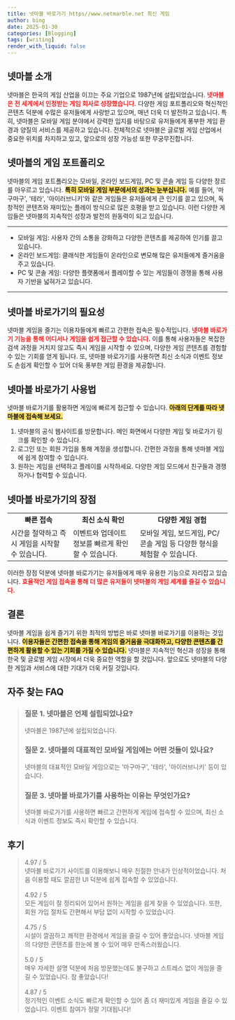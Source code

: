 ```yaml
---
title: 넷마블 바로가기 https//www.netmarble.net 최신 게임
author: bing
date: 2025-01-30
categories: [Blogging]
tags: [writing]
render_with_liquid: false
---
```



<h2 id='넷마블 소개'>넷마블 소개</h2>

<p>넷마블은 한국의 게임 산업을 이끄는 주요 기업으로 1987년에 설립되었습니다. <b><span style="color: #ee2323;">넷마블은 전 세계에서 인정받는 게임 회사로 성장했습니다.</span></b> 다양한 게임 포트폴리오와 혁신적인 콘텐츠 덕분에 수많은 유저들에게 사랑받고 있으며, 매년 더욱 더 발전하고 있습니다. 특히, 넷마블은 모바일 게임 분야에서 강력한 입지를 바탕으로 유저들에게 풍부한 게임 환경과 양질의 서비스를 제공하고 있습니다. 전체적으로 넷마블은 글로벌 게임 산업에서 중요한 위치를 차지하고 있고, 앞으로의 성장 가능성 또한 무궁무진합니다.</p>

<h2 id='넷마블의 게임 포트폴리오'>넷마블의 게임 포트폴리오</h2>

<p>넷마블의 게임 포트폴리오는 모바일, 온라인 보드게임, PC 및 콘솔 게임 등 다양한 장르를 아우르고 있습니다. <b><span style="background-color: #ffe066;">특히 모바일 게임 부문에서의 성과는 눈부십니다.</span></b> 예를 들어, '마구마구', '테라', '아이러브니키'와 같은 게임들은 유저들에게 큰 인기를 끌고 있으며, 독창적인 콘텐츠와 재미있는 플레이 방식으로 많은 호평을 받고 있습니다. 이런 다양한 게임들은 넷마블의 지속적인 성장과 발전의 원동력이 되고 있습니다.</p>

<hr />

<ul>
    <li>모바일 게임: 사용자 간의 소통을 강화하고 다양한 콘텐츠를 제공하여 인기를 끌고 있습니다.</li>
    <li>온라인 보드게임: 클래식한 게임들이 온라인으로 변모해 많은 유저들에게 즐거움을 주고 있습니다.</li>
    <li>PC 및 콘솔 게임: 다양한 플랫폼에서 플레이할 수 있는 게임들이 경쟁을 통해 사용자 기반을 넓혀가고 있습니다.</li>
</ul>

<hr />

<h2 id='넷마블 바로가기의 필요성'>넷마블 바로가기의 필요성</h2>

<p>넷마블 게임을 즐기는 이용자들에게 빠르고 간편한 접속은 필수적입니다. <b><span style="color: #ee2323;">넷마블 바로가기 기능을 통해 어디서나 게임을 쉽게 접근할 수 있습니다.</span></b> 이를 통해 사용자들은 복잡한 검색 과정을 거치지 않고도 즉시 게임을 시작할 수 있으며, 다양한 게임 콘텐츠를 경험할 수 있는 기회를 얻게 됩니다. 또, 넷마블 바로가기를 사용하면 최신 소식과 이벤트 정보도 손쉽게 확인할 수 있어 더욱 풍부한 게임 환경을 제공합니다.</p>

<h2 id='넷마블 바로가기 사용법'>넷마블 바로가기 사용법</h2>

<p>넷마블 바로가기를 활용하면 게임에 빠르게 접근할 수 있습니다. <b><span style="background-color: #ffe066;">아래의 단계를 따라 넷마블에 접속해 보세요.</span></b></p>

<ol>
    <li>넷마블의 공식 웹사이트를 방문합니다. 메인 화면에서 다양한 게임 및 바로가기 링크를 확인할 수 있습니다.</li>
    <li>로그인 또는 회원 가입을 통해 계정을 생성합니다. 간편한 과정을 통해 넷마블 게임에 쉽게 참여할 수 있습니다.</li>
    <li>원하는 게임을 선택하고 플레이를 시작하세요. 다양한 게임 모드에서 친구들과 경쟁하거나 협력할 수 있습니다.</li>
</ol>

<h2 id='넷마블 바로가기의 장점'>넷마블 바로가기의 장점</h2>

<table>
    <tr>
        <td style="text-align: center; height: 17px;"><b>빠른 접속</b></td>
        <td style="text-align: center; height: 17px;"><b>최신 소식 확인</b></td>
        <td style="text-align: center; height: 17px;"><b>다양한 게임 경험</b></td>
    </tr>
    <tr>
        <td>시간을 절약하고 즉시 게임을 시작할 수 있습니다.</td>
        <td>이벤트와 업데이트 정보를 빠르게 확인할 수 있습니다.</td>
        <td>모바일 게임, 보드게임, PC/콘솔 게임 등 다양한 형식을 체험할 수 있습니다.</td>
    </tr>
</table>

<p>이러한 장점 덕분에 넷마블 바로가기는 유저들에게 매우 유용한 기능으로 자리잡고 있습니다. <b><span style="color: #ee2323;">효율적인 게임 접속을 통해 더 많은 유저들이 넷마블의 게임 세계를 즐길 수 있습니다.</span></b></p>

<h2 id='결론'>결론</h2>

<p>넷마블 게임을 쉽게 즐기기 위한 최적의 방법은 바로 넷마블 바로가기를 이용하는 것입니다. <b><span style="background-color: #ffe066;">이용자들은 간편한 접속을 통해 게임의 즐거움을 극대화하고, 다양한 콘텐츠를 간편하게 활용할 수 있는 기회를 가질 수 있습니다.</span></b> 넷마블은 지속적인 혁신과 성장을 통해 한국 및 글로벌 게임 시장에서 더욱 중요한 역할을 할 것입니다. 앞으로도 넷마블의 다양한 게임과 서비스에 대한 기대가 더욱 커질 것입니다.</p>


<h2 id='자주_찾는_FAQ'>자주 찾는 FAQ</h2>
<div itemscope="" itemtype="https://schema.org/FAQPage"> 
<blockquote> 
<div itemscope="" itemprop="mainEntity" itemtype="https://schema.org/Question"> 
<h3 itemprop="name">질문 1. 넷마블은 언제 설립되었나요?</h3> 
<div itemscope="" itemprop="acceptedAnswer" itemtype="https://schema.org/Answer"> 
<span itemprop="text"> 
<p>넷마블은 1987년에 설립되었습니다.</p> 
</span> 
</div> 
</div> 

<div itemscope="" itemprop="mainEntity" itemtype="https://schema.org/Question"> 
<h3 itemprop="name">질문 2. 넷마블의 대표적인 모바일 게임에는 어떤 것들이 있나요?</h3> 
<div itemscope="" itemprop="acceptedAnswer" itemtype="https://schema.org/Answer"> 
<span itemprop="text"> 
<p>넷마블의 대표적인 모바일 게임으로는 '마구마구', '테라', '아이러브니키' 등이 있습니다.</p> 
</span> 
</div> 
</div> 

<div itemscope="" itemprop="mainEntity" itemtype="https://schema.org/Question"> 
<h3 itemprop="name">질문 3. 넷마블 바로가기를 사용하는 이유는 무엇인가요?</h3> 
<div itemscope="" itemprop="acceptedAnswer" itemtype="https://schema.org/Answer"> 
<span itemprop="text"> 
<p>넷마블 바로가기를 사용하면 빠르고 간편하게 게임에 접속할 수 있으며, 최신 소식과 이벤트 정보도 즉시 확인할 수 있습니다.</p> 
</span> 
</div> 
</div> 
</blockquote> 
</div>
<h2 id='후기'>후기</h2>
<div itemscope itemtype="https://schema.org/Product">
  <blockquote>
  <div itemprop="review" itemscope itemtype="https://schema.org/Review">
      <div itemprop="reviewRating" itemscope itemtype="https://schema.org/Rating"> <span itemprop="ratingValue">4.97</span> / <span itemprop="bestRating">5</span> </div>
      <span itemprop="reviewBody">넷마블 바로가기 사이트를 이용해보니 매우 친절한 안내가 인상적이었습니다. 처음 이용할 때도 깔끔한 UI 덕분에 쉽게 접속할 수 있었습니다.</span>
  </div>
  <br>
  <div itemprop="review" itemscope itemtype="https://schema.org/Review">
      <div itemprop="reviewRating" itemscope itemtype="https://schema.org/Rating"> <span itemprop="ratingValue">4.92</span> / <span itemprop="bestRating">5</span> </div>
      <span itemprop="reviewBody">모든 게임이 잘 정리되어 있어서 원하는 게임을 쉽게 찾을 수 있었습니다. 또한, 회원 가입 절차도 간편해서 부담 없이 시작할 수 있었습니다.</span>
  </div>
  <br>
  <div itemprop="review" itemscope itemtype="https://schema.org/Review">
      <div itemprop="reviewRating" itemscope itemtype="https://schema.org/Rating"> <span itemprop="ratingValue">4.75</span> / <span itemprop="bestRating">5</span> </div>
      <span itemprop="reviewBody">시설이 깔끔하고 쾌적한 환경에서 게임을 즐길 수 있어 좋았습니다. 넷마블 게임의 다양한 콘텐츠를 한눈에 볼 수 있어 매우 만족스러웠습니다.</span>
  </div>
  <br>
  <div itemprop="review" itemscope itemtype="https://schema.org/Review">
      <div itemprop="reviewRating" itemscope itemtype="https://schema.org/Rating"> <span itemprop="ratingValue">5.0</span> / <span itemprop="bestRating">5</span> </div>
      <span itemprop="reviewBody">매우 자세한 설명 덕분에 처음 방문했는데도 불구하고 스트레스 없이 게임을 즐길 수 있었습니다. 참 좋았습니다!</span>
  </div>
  <br>
  <div itemprop="review" itemscope itemtype="https://schema.org/Review">
      <div itemprop="reviewRating" itemscope itemtype="https://schema.org/Rating"> <span itemprop="ratingValue">4.87</span> / <span itemprop="bestRating">5</span> </div>
      <span itemprop="reviewBody">정기적인 이벤트 소식도 빠르게 확인할 수 있어 좀 더 재미있게 게임을 즐길 수 있었습니다. 이벤트 참여가 정말 기대됩니다!</span>
  </div>
  </blockquote>
</div>
